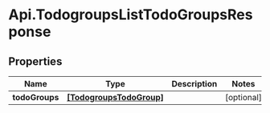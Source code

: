# Api.TodogroupsListTodoGroupsResponse

## Properties
Name | Type | Description | Notes
------------ | ------------- | ------------- | -------------
**todoGroups** | [**[TodogroupsTodoGroup]**](TodogroupsTodoGroup.md) |  | [optional] 


